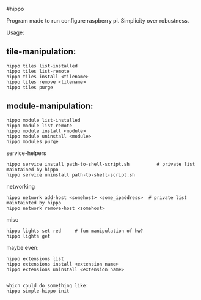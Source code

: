 #hippo

Program made to run configure raspberry pi.  Simplicity over robustness.


Usage:

tile-manipulation:
--------------------
~~~~
hippo tiles list-installed
hippo tiles list-remote
hippo tiles install <tilename>
hippo tiles remove <tilename>
hippo tiles purge
~~~~

module-manipulation:
--------------------
~~~~
hippo module list-installed
hippo module list-remote
hippo module install <module>
hippo module uninstall <module>
hippo modules purge
~~~~

service-helpers
~~~~
hippo service install path-to-shell-script.sh          # private list maintained by hippo 
hippo service uninstall path-to-shell-script.sh
~~~~

networking
~~~~
hippo network add-host <somehost> <some_ipaddress>  # private list maintainted by hippo 
hippo network remove-host <somehost> 
~~~~


misc
~~~~
hippo lights set red     # fun manipulation of hw?
hippo lights get
~~~~

maybe even:
~~~~
hippo extensions list 
hippo extensions install <extension name>
hippo extensions uninstall <extension name>


which could do something like:
hippo simple-hippo init
~~~~ 
